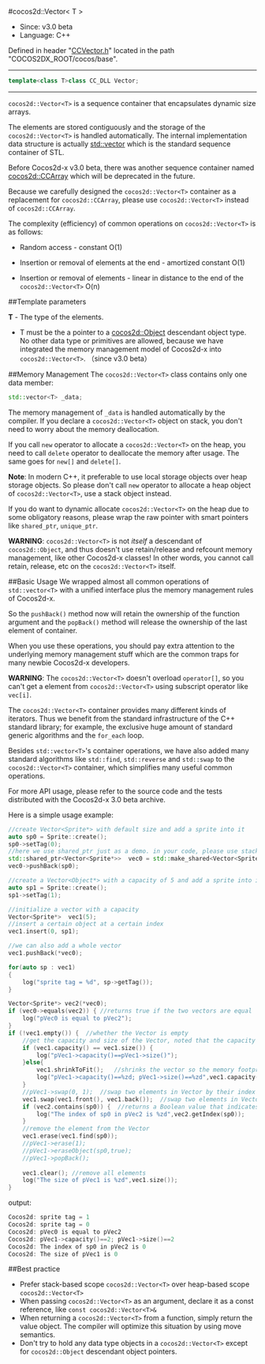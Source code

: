 #cocos2d::Vector< T >

- Since: v3.0 beta
- Language: C++

Defined in header "[CCVector.h](https://github.com/cocos2d/cocos2d-x/blob/develop/cocos/base/CCVector.h)" located in the path "COCOS2DX_ROOT/cocos/base".

---

```cpp
template<class T>class CC_DLL Vector;
```

---

`cocos2d::Vector<T>` is a sequence container that encapsulates dynamic size arrays.

The elements are stored contiguously and the storage of the `cocos2d::Vector<T>` is handled automatically. The internal implementation data structure is actually [std::vector<T>](http://en.cppreference.com/w/cpp/container/vector) which is the standard sequence container of STL.

Before Cocos2d-x v3.0 beta, there was another sequence container named [cocos2d::CCArray](https://github.com/cocos2d/cocos2d-x/blob/develop/cocos/base/CCArray.h) which will be deprecated in the future.

Because we carefully designed the `cocos2d::Vector<T>` container as a replacement for `cocos2d::CCArray`, please use `cocos2d::Vector<T>` instead of `cocos2d::CCArray`.

The complexity (efficiency) of common operations on `cocos2d::Vector<T>` is as follows:

- Random access - constant O(1)

- Insertion or removal of elements at the end - amortized constant O(1)

- Insertion or removal of elements - linear in distance to the end of the `cocos2d::Vector<T>` O(n)


##Template parameters

**T** - The type of the elements.

- T must be the a pointer to a [cocos2d::Object](https://github.com/cocos2d/cocos2d-x/blob/develop/cocos/base/CCObject.h) descendant object type. No other data type or primitives are allowed, because we have integrated the memory management model of Cocos2d-x into `cocos2d::Vector<T>`. （since v3.0 beta）

##Memory Management
The `cocos2d::Vector<T>` class contains only one data member:

```cpp
std::vector<T> _data;
```

The memory management of `_data` is handled automatically by the compiler. If you declare a `cocos2d::Vector<T>` object on stack, you don't need to worry about the memory deallocation.

If you call `new` operator to allocate a `cocos2d::Vector<T>` on the heap, you need to call `delete` operator to deallocate the memory after usage. The same goes for `new[]` and `delete[]`.

**Note**: In modern C++, it preferable to use local storage objects over heap storage objects. So please don't call `new` operator to allocate a heap object of `cocos2d::Vector<T>`, use a stack object instead.

If you do want to dynamic allocate `cocos2d::Vector<T>` on the heap due to some obligatory reasons, please wrap the raw pointer with smart pointers like `shared_ptr`, `unique_ptr`.

**WARNING**: `cocos2d::Vector<T>` is not *itself* a descendant of `cocos2d::Object`, and thus doesn't use retain/release and refcount memory management, like other Cocos2d-x classes! In other words, you cannot call retain, release, etc on the `cocos2d::Vector<T>` itself.


##Basic Usage
We wrapped almost all common operations of `std::vector<T>` with a unified interface plus the memory management rules of Cocos2d-x.

So the `pushBack()` method now will retain the ownership of the function argument and the `popBack()` method will release the ownership of the last element of container.

When you use these operations, you should pay extra attention to the underlying memory management stuff which are the common traps for many newbie Cocos2d-x developers.

**WARNING**: The `cocos2d::Vector<T>` doesn't overload `operator[]`, so you can't get a element from `cocos2d::Vector<T>` using subscript operator like `vec[i]`.

The `cocos2d::Vector<T>` container provides many different kinds of iterators. Thus we benefit from the standard infrastructure of the C++ standard library; for example, the exclusive huge amount of standard generic algorithms and the `for_each` loop.

Besides `std::vector<T>`'s container operations, we have also added many standard algorithms like `std::find`, `std::reverse` and `std::swap` to the `cocos2d::Vector<T>` container, which simplifies many useful common operations.

For more API usage, please refer to the source code and the tests distributed with the Cocos2d-x 3.0 beta archive.

Here is a simple usage example:

```cpp
//create Vector<Sprite*> with default size and add a sprite into it
auto sp0 = Sprite::create();
sp0->setTag(0);
//here we use shared_ptr just as a demo. in your code, please use stack object instead
std::shared_ptr<Vector<Sprite*>>  vec0 = std::make_shared<Vector<Sprite*>>();  //default constructor
vec0->pushBack(sp0);

//create a Vector<Object*> with a capacity of 5 and add a sprite into it
auto sp1 = Sprite::create();
sp1->setTag(1);

//initialize a vector with a capacity
Vector<Sprite*>  vec1(5);
//insert a certain object at a certain index
vec1.insert(0, sp1);

//we can also add a whole vector
vec1.pushBack(*vec0);

for(auto sp : vec1)
{
    log("sprite tag = %d", sp->getTag());
}

Vector<Sprite*> vec2(*vec0);
if (vec0->equals(vec2)) { //returns true if the two vectors are equal
    log("pVec0 is equal to pVec2");
}
if (!vec1.empty()) {  //whether the Vector is empty
    //get the capacity and size of the Vector, noted that the capacity is not necessarily equal to the vector size.
    if (vec1.capacity() == vec1.size()) {
        log("pVec1->capacity()==pVec1->size()");
    }else{
        vec1.shrinkToFit();   //shrinks the vector so the memory footprint corresponds with the number of items
        log("pVec1->capacity()==%zd; pVec1->size()==%zd",vec1.capacity(),vec1.size());
    }
    //pVec1->swap(0, 1);  //swap two elements in Vector by their index
    vec1.swap(vec1.front(), vec1.back());  //swap two elements in Vector by their value
    if (vec2.contains(sp0)) {  //returns a Boolean value that indicates whether object is present in vector
        log("The index of sp0 in pVec2 is %zd",vec2.getIndex(sp0));
    }
    //remove the element from the Vector
    vec1.erase(vec1.find(sp0));
    //pVec1->erase(1);
    //pVec1->eraseObject(sp0,true);
    //pVec1->popBack();
    
    vec1.clear(); //remove all elements
    log("The size of pVec1 is %zd",vec1.size());
}
 ```

output:

```cpp
Cocos2d: sprite tag = 1
Cocos2d: sprite tag = 0
Cocos2d: pVec0 is equal to pVec2
Cocos2d: pVec1->capacity()==2; pVec1->size()==2
Cocos2d: The index of sp0 in pVec2 is 0
Cocos2d: The size of pVec1 is 0
```

##Best practice

- Prefer stack-based scope `cocos2d::Vector<T>` over heap-based scope `cocos2d::Vector<T>`
- When passing `cocos2d::Vector<T>` as an argument, declare it as a const reference, like `const cocos2d::Vector<T>&`
- When returning a `cocos2d::Vector<T>` from a function, simply return the value object. The compiler will optimize this situation by using move semantics.
- Don't try to hold any data type objects in a `cocos2d::Vector<T>` except for `cocos2d::Object` descendant object pointers.

